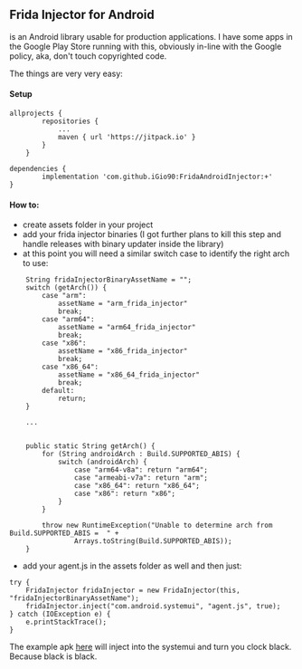 ## Frida Injector for Android

is an Android library usable for production applications.
I have some apps in the Google Play Store running with this, obviously in-line with the Google policy, aka, don't touch copyrighted code.

The things are very very easy:

#### Setup

```
allprojects {
		repositories {
			...
			maven { url 'https://jitpack.io' }
		}
	}
```

```
dependencies {
        implementation 'com.github.iGio90:FridaAndroidInjector:+'
}
```

#### How to:

- create assets folder in your project
- add your frida injector binaries (I got further plans to kill this step and handle releases with binary updater inside the library)
- at this point you will need a similar switch case to identify the right arch to use:

```
    String fridaInjectorBinaryAssetName = "";
    switch (getArch()) {
        case "arm":
            assetName = "arm_frida_injector"
            break;
        case "arm64":
            assetName = "arm64_frida_injector"
            break;
        case "x86":
            assetName = "x86_frida_injector"
            break;
        case "x86_64":
            assetName = "x86_64_frida_injector"
            break;
        default:
            return;
    }

    ...


    public static String getArch() {
        for (String androidArch : Build.SUPPORTED_ABIS) {
            switch (androidArch) {
                case "arm64-v8a": return "arm64";
                case "armeabi-v7a": return "arm";
                case "x86_64": return "x86_64";
                case "x86": return "x86";
            }
        }

        throw new RuntimeException("Unable to determine arch from Build.SUPPORTED_ABIS =  " +
                Arrays.toString(Build.SUPPORTED_ABIS));
    }
```

- add your agent.js in the assets folder as well and then just:

```
try {
    FridaInjector fridaInjector = new FridaInjector(this, "fridaInjectorBinaryAssetName");
    fridaInjector.inject("com.android.systemui", "agent.js", true);
} catch (IOException e) {
    e.printStackTrace();
}
```

The example apk [here](https://github.com/igio90/FridaAndroidInjector/tree/master/example.apk) will inject into the systemui and turn you clock black. Because black is black.